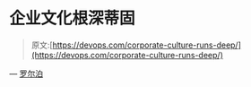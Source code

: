 # 企业文化根深蒂固

> 原文:[https://devops.com/corporate-culture-runs-deep/](https://devops.com/corporate-culture-runs-deep/)

— [罗尔泊](https://devops.com/author/breselman/)